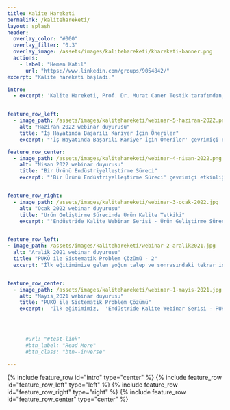 ```yaml
---
title: Kalite Hareketi
permalink: /kalitehareketi/
layout: splash
header:
  overlay_color: "#000"
  overlay_filter: "0.3"
  overlay_image: /assets/images/kalitehareketi/khareketi-banner.png
  actions:
    - label: "Hemen Katıl"
      url: "https://www.linkedin.com/groups/9054842/"
excerpt: "Kalite hareketi başladı."

intro:
  - excerpt: 'Kalite Hareketi, Prof. Dr. Murat Caner Testik tarafından, 2021 yılının Mayıs ayında başlatılan, üretim ve hizmet sektörlerinde kalite ve uygunluk değerlendirme mühendisliği uygulamalarının tecrübe ve bilgi paylaşım platformudur. Bu projenin kuruluş ve yürütme sürecinde yer almaktan mutluluk duyuyorum. Alandaki uzmanlar tarafından tamamen ücretsiz düzenlenen  eğitimlerin duyurularını takip edebilmek, kalite konusundaki farkındalığınızı artırmak ve diğer kalite sevdalıları ile tanışarak iş ağınızı genişletmek için siz de [harekete hemen katılın.](https://www.linkedin.com/groups/9054842/)'


feature_row_left:
  - image_path: /assets/images/kalitehareketi/webinar-5-haziran-2022.png
    alt: "Haziran 2022 webinar duyurusu"
    title: "İş Hayatında Başarılı Kariyer İçin Öneriler"
    excerpt: "'İş Hayatında Başarılı Kariyer İçin Öneriler' çevrimiçi etkinliğimiz, Prof. Dr. Murat Caner Testik hocamızın moderatörlüğünde, TOFAŞ Otomobil Fabrikaları A.Ş. Kalite Direktörü Sinan Yıldırım tarafından 30 Haziran 2022 saat 18:00'de Hacettepe Üniversitesi Endüstri Mühendisliği Bölümü topluluklarından GİYAT'ın iş birliğiyle desteğiyle gerçekleştirilmiştir."

feature_row_center:
  - image_path: /assets/images/kalitehareketi/webinar-4-nisan-2022.png
    alt: "Nisan 2022 webinar duyurusu"
    title: "Bir Ürünü Endüstriyelleştirme Süreci"
    excerpt: "'Bir Ürünü Endüstriyelleştirme Süreci' çevrimiçi etkinliğimiz, Prof. Dr. Murat Caner Testik hocamızın moderatörlüğünde, TOFAŞ Otomobil Fabrikaları A.Ş. Kalite Direktörü Sinan Yıldırım tarafından 13 Ocak 2022 saat 20:00'de gerçekleştirilmiştir."


feature_row_right:
  - image_path: /assets/images/kalitehareketi/webinar-3-ocak-2022.jpg
    alt: "Ocak 2022 webinar duyurusu"
    title: "Ürün Geliştirme Sürecinde Ürün Kalite Tetkiki"
    excerpt: "'Endüstride Kalite Webinar Serisi - Ürün Geliştirme Sürecinde Ürün Kalite Tetkiki' çevrimiçi etkinliğimiz, Prof. Dr. Murat Caner Testik hocamızın moderatörlüğünde, Almanya BMW AG Kalite Koordinatörü Esra Bağcı tarafından 20 Ocak 2022 saat 20:00'de gerçekleştirilmiştir."


feature_row_left:
- image_path: /assets/images/kalitehareketi/webinar-2-aralik2021.jpg
  alt: "Aralik 2021 webinar duyurusu"
  title: "PUKÖ ile Sistematik Problem Çözümü - 2"
  excerpt: "İlk eğitimimize gelen yoğun talep ve sonrasındaki tekrar istekleri nedeniyle, 'Endüstride Kalite Webinar Serisi - PUKÖ ile Sistematik Problem Çözümü' eğitimi  Prof. Dr. Murat Caner Testik hocamızın moderatörlüğünde, Almanya BMW AG Kalite Koordinatörü Esra Bağcı tarafından 16 Aralık 2021'de saat 19:30'da çevrimiçi olarak gerçekleştirilmiştir."


feature_row_center:
  - image_path: /assets/images/kalitehareketi/webinar-1-mayis-2021.jpg
    alt: "Mayıs 2021 webinar duyurusu"
    title: "PUKÖ ile Sistematik Problem Çözümü"
    excerpt:  "İlk eğitimimiz,  'Endüstride Kalite Webinar Serisi - PUKÖ ile Sistematik Problem Çözümü', Prof. Dr. Murat Caner Testik hocamızın moderatörlüğünde, Almanya BMW AG Kalite Koordinatörü Esra Bağcı tarafından 14 Mayıs 2021'de saat 21:00'de çevrimiçi olarak gerçekleştirilmiştir."




      #url: "#test-link"
      #btn_label: "Read More"
      #btn_class: "btn--inverse"

---
```




{% include feature_row id="intro" type="center" %}
{% include feature_row id="feature_row_left" type="left" %}
{% include feature_row id="feature_row_right" type="right" %}
{% include feature_row id="feature_row_center" type="center" %}
